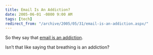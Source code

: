 ```yaml
---
title: Email Is An Addiction?
date: 2005-06-01 -0800 9:00 AM
tags: [tech]
redirect_from: "/archive/2005/05/31/email-is-an-addiction.aspx/"
---
```


So they say that [email is an
addiction](http://hardware.slashdot.org/article.pl?sid=05/06/01/1651235&from=rss).

Isn’t that like saying that breathing is an addiction?

